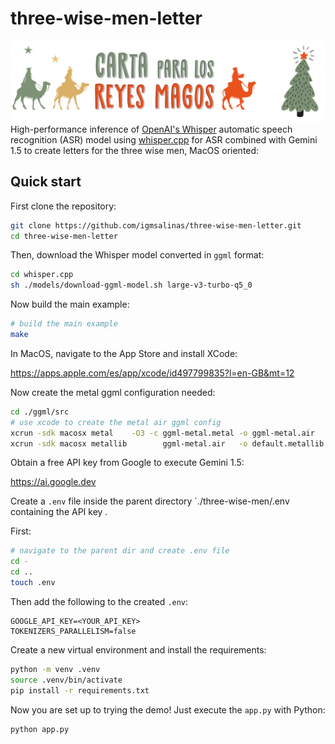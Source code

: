 # three-wise-men-letter
![banner](./static/banner.jpg)
High-performance inference of [OpenAI's Whisper](https://github.com/openai/whisper) automatic speech recognition (ASR) model using [whisper.cpp](https://github.com/ggerganov/whisper.cpp.git) for ASR combined with Gemini 1.5 to create letters for the three wise men, MacOS oriented:

## Quick start

First clone the repository:

```bash
git clone https://github.com/igmsalinas/three-wise-men-letter.git
cd three-wise-men-letter
```

Then, download the Whisper model converted in `ggml` format:

```bash
cd whisper.cpp
sh ./models/download-ggml-model.sh large-v3-turbo-q5_0
```

Now build the main example:

```bash
# build the main example
make
```

In MacOS, navigate to the App Store and install XCode:

https://apps.apple.com/es/app/xcode/id497799835?l=en-GB&mt=12

Now create the metal ggml configuration needed:

```bash
cd ./ggml/src
# use xcode to create the metal air ggml config
xcrun -sdk macosx metal    -O3 -c ggml-metal.metal -o ggml-metal.air
xcrun -sdk macosx metallib        ggml-metal.air   -o default.metallib
```

Obtain a free API key from Google to execute Gemini 1.5:

https://ai.google.dev

Create a `.env` file inside the parent directory `./three-wise-men/.env containing the API key .

First:

```bash
# navigate to the parent dir and create .env file
cd -
cd ..
touch .env
```

Then add the following to the created `.env`:

```text
GOOGLE_API_KEY=<YOUR_API_KEY>
TOKENIZERS_PARALLELISM=false
```

Create a new virtual environment and install the requirements:

```bash
python -m venv .venv
source .venv/bin/activate
pip install -r requirements.txt
```

Now you are set up to trying the demo! Just execute the `app.py` with Python:

```bash
python app.py
```
